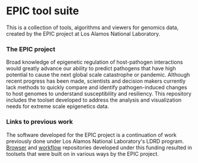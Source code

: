 # EPIC tool suite

This is a collection of tools, algorithms and viewers for genomics data, created by the EPIC project at Los Alamos National Laboratory.

### The EPIC project

Broad knowledge of epigenetic regulation of host-pathogen interactions would greatly advance
our ability to predict pathogens that have high potential to cause the next global scale catastrophe or
pandemic. Although recent progress has been made, scientists and decision makers currently lack methods
to quickly compare and identify pathogen-induced changes to host genomes to understand susceptibility
and resiliency. This repository includes the toolset developed to address the analysis and visualization 
needs for extreme scale epigenetics data.

### Links to previous work

The software developed for the EPIC project is a continuation of work previously done under Los Alamos National Laboratory's
LDRD program. [Browser](http://www.github.com/LANL/4DGB) and [workflow](https://www.github.com/4DGB) repositories developed 
under this funding resulted in toolsets that were built on in various ways by the EPIC project.
